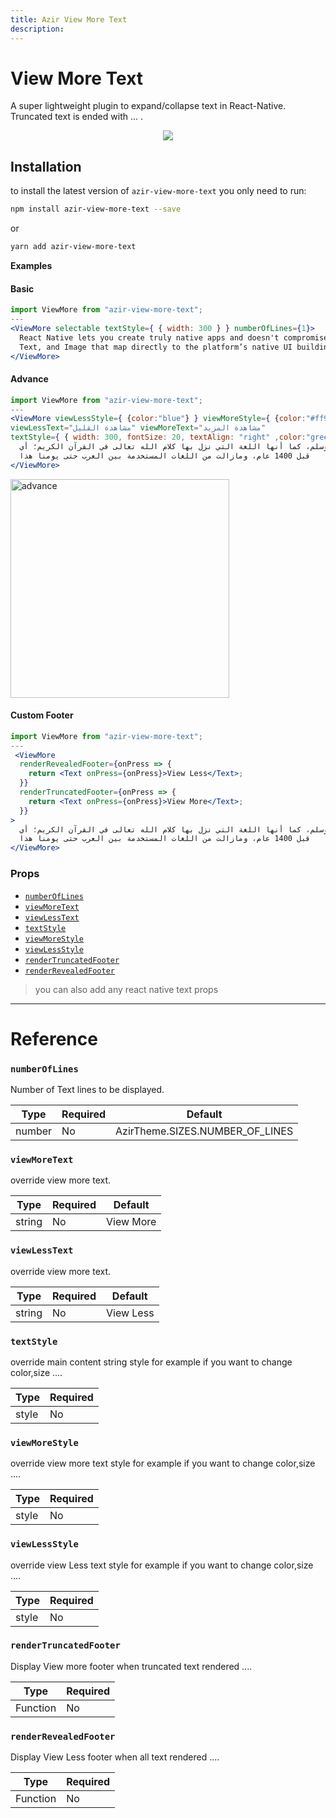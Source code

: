 ```yaml
---
title: Azir View More Text
description:
---
```


# View More Text

A super lightweight plugin to expand/collapse text in React-Native. Truncated text is ended with ... .

<p align="center">
 <img src="https://i.imgur.com/ntbzYwP.gif" />
</p>

## Installation

to install the latest version of `azir-view-more-text` you only need to run:

```bash
npm install azir-view-more-text --save
```

or

```bash
yarn add azir-view-more-text
```

**Examples**

#### Basic

```jsx
import ViewMore from "azir-view-more-text";
---
<ViewMore selectable textStyle={ { width: 300 } } numberOfLines={1}>
  React Native lets you create truly native apps and doesn't compromise on your users' experience. It provides a core set of platform agnostic native components like View,
  Text, and Image that map directly to the platform’s native UI building blocks.
</ViewMore>
```

#### Advance

```jsx
import ViewMore from "azir-view-more-text";
---
<ViewMore viewLessStyle={ {color:"blue"} } viewMoreStyle={ {color:"#ff9900"} }
viewLessText="مشاهدة القليل" viewMoreText="مشاهدة المزيد"
textStyle={ { width: 300, fontSize: 20, textAlign: "right" ,color:"green" } } numberOfLines={3}>
  تتميز اللغة العربية بأصالة ماضيها؛ فهي من أقدم اللغات في العالم، فهي لغة الرسول محمد صلى الله عليه وسلم، كما أنها اللغة التي نزل بها كلام الله تعالى في القرآن الكريم؛ أي
  قبل 1400 عام، ومازالت من اللغات المستخدمة بين العرب حتى يومنا هذا
</ViewMore>
```

<img src="https://i.imgur.com/t6rPmAD.gif" alt="advance" style="width:350px" />

#### Custom Footer

```jsx
import ViewMore from "azir-view-more-text";
---
 <ViewMore
  renderRevealedFooter={onPress => {
    return <Text onPress={onPress}>View Less</Text>;
  }}
  renderTruncatedFooter={onPress => {
    return <Text onPress={onPress}>View More</Text>;
  }}
>
  تتميز اللغة العربية بأصالة ماضيها؛ فهي من أقدم اللغات في العالم، فهي لغة الرسول محمد صلى الله عليه وسلم، كما أنها اللغة التي نزل بها كلام الله تعالى في القرآن الكريم؛ أي
  قبل 1400 عام، ومازالت من اللغات المستخدمة بين العرب حتى يومنا هذا
</ViewMore>
```

### Props

- [`numberOfLines`](viewmoretext#numberoflines)
- [`viewMoreText`](viewmoretext#viewmoretext)
- [`viewLessText`](viewmoretext#viewlesstext)
- [`textStyle`](viewmoretext#textstyle)
- [`viewMoreStyle`](viewmoretext#viewmorestyle)
- [`viewLessStyle`](viewmoretext#viewlessstyle)
- [`renderTruncatedFooter`](viewmoretext#rendertruncatedfooter)
- [`renderRevealedFooter`](viewmoretext#renderrevealedfooter)

> you can also add any react native text props

---

# Reference

### `numberOfLines`

Number of Text lines to be displayed.

| Type   | Required | Default                       |
| ------ | -------- | ----------------------------- |
| number | No       | AzirTheme.SIZES.NUMBER_OF_LINES |

### `viewMoreText`

override view more text.

| Type   | Required | Default   |
| ------ | -------- | --------- |
| string | No       | View More |

### `viewLessText`

override view more text.

| Type   | Required | Default   |
| ------ | -------- | --------- |
| string | No       | View Less |

### `textStyle`

override main content string style for example if you want to change color,size ....

| Type  | Required |
| ----- | -------- |
| style | No       |

### `viewMoreStyle`

override view more text style for example if you want to change color,size ....

| Type  | Required |
| ----- | -------- |
| style | No       |

### `viewLessStyle`

override view Less text style for example if you want to change color,size ....

| Type  | Required |
| ----- | -------- |
| style | No       |

### `renderTruncatedFooter`

Display View more footer when truncated text rendered ....

| Type     | Required |
| -------- | -------- |
| Function | No       |

### `renderRevealedFooter`

Display View Less footer when all text rendered ....

| Type     | Required |
| -------- | -------- |
| Function | No       |

